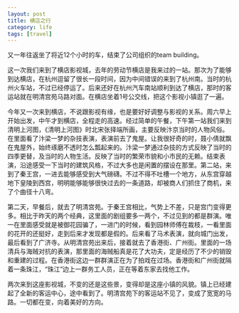 ```yaml
---
layout: post
title: 横店之行
category: life
tags: [travel]
---
```


又一年往返坐了将近12个小时的车，结束了公司组织的team building。

这一次我们来到了横店影视城，去年的劳动节横店是我来过的一站。那次为了能够到达横店，在杭州逗留了很长一段时间，因为中间错误的来到了杭州南。当时的杭州火车站，不过已经停运了。后来还好在杭州汽车南站顺利到达了横店，那时的客运站就在明清宫苑马路对面。在横店坐着1号公交线，把这个影视小镇逛了一遍。


今年又一次来到横店，不说跟影视有缘，也是要好好调整与影视的关系。周六早上开始出发，中午才到横店，全程走的高速。经过简单的午餐，下午第一站我们来到清明上河图，《清明上河图》时北宋张择端所画，主要反映汴京当时的人物风俗。在里面看了汴梁一梦的杂技表演，表演前去了鬼屋。让我很好奇的时，聂小倩就飘在鬼屋外，始终琢磨不透时怎么瓢起来的。汴梁一梦通过杂技的方式反映了当时的四季更替，及当时的人物生活。反映了当时的繁荣市貌和小市民的无赖。结束表演，沿途感受一下当时的建筑风格，不过大多也是闲置的摆设在那里。第二站，来到了秦王宫，一进去能够感受到大气磅礴。不过不得不吐槽一个地方，从东宫穿越地下皇陵到西宫，明明能够能够很快过去的一条道路，却被商人们抓住了商机，来了个曲径十八弯。

第二天，早餐后，就去了明清宫苑。于秦王宫相比，气势上不差，只是宫门变得更多。相比于昨天的两个经典，这里面的剧组要多一两个，不过见到的都是群演。唯一在里面感受就是被御花园骗了，一进门的时候，看到园林师傅在裁枝，一看里面的花开的还挺好，走到后来才发现都是假的。后来看了马术表演，就向城门出发，最后看到了广济寺。从明清宫苑出来后，接着就去了香港街、广州街。里面的一场清兵与海贼对抗的表演，那里面的海贼船真是花了大功夫，定是经历了不少的销毁和重建的过程。在香港街这边一群群演正在为了拍戏在过场。香港街和广州街就隔着一条珠江，“珠江”边上一群务工人员，正在等着东家去找他工作。


两次来到这座影视城，不变的还是这些景，变得却是这座小镇的风貌。镇上已经建起了全新的客运中心，途中看到了。明清宫苑下的客运站不见了，变成了宽宽的马路。一切都在变，向着美好的方向。
